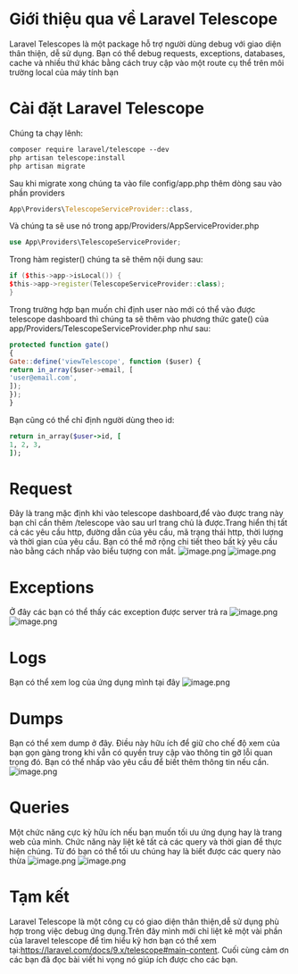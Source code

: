 # Giới thiệu qua về Laravel Telescope
Laravel Telescopes là một package hỗ trợ người dùng debug với giao diện thân thiện, dễ sử dụng. Bạn có thể debug requests, exceptions, databases, cache và nhiều thứ khác bằng cách truy cập vào một route cụ thể trên môi trường local của máy tính bạn
# Cài đặt Laravel Telescope
Chúng ta chạy lênh:
```markdown
composer require laravel/telescope --dev
php artisan telescope:install
php artisan migrate
```
Sau khi migrate xong chúng ta vào file config/app.php thêm dòng sau vào phần providers
```rust
App\Providers\TelescopeServiceProvider::class,
```
Và chúng ta sẽ use nó trong app/Providers/AppServiceProvider.php
```rust
use App\Providers\TelescopeServiceProvider;
```
Trong hàm register() chúng ta sẽ thêm nội dung sau:
```cpp
if ($this->app->isLocal()) {
$this->app->register(TelescopeServiceProvider::class);
}
```
Trong trường hợp bạn muốn chỉ định user nào mới có thể vào được telescope dashboard thì chúng ta sẽ thêm vào phương thức gate() của app/Providers/TelescopeServiceProvider.php như sau:
```javascript
protected function gate()
{
Gate::define('viewTelescope', function ($user) {
return in_array($user->email, [
'user@email.com',
]);
});
}
```
Bạn cũng có thể chỉ định người dùng theo id:
```ruby
return in_array($user->id, [
1, 2, 3,
]);
```
# Request
Đây là trang mặc định khi vào telescope dashboard,để vào được trang này bạn chỉ cần thêm /telescope vào sau url trang chủ là được.Trang hiển thị tất cả các yêu cầu http, đường dẫn của yêu cầu, mã trạng thái http, thời lượng và thời gian của yêu cầu. Bạn có thể mở rộng chi tiết theo bất kỳ yêu cầu nào bằng cách nhấp vào biểu tượng con mắt.
![image.png](https://images.viblo.asia/bc984566-2437-4355-a489-c273613bbc91.png)
![image.png](https://images.viblo.asia/1ed42f84-3618-406c-aec2-061fdf4c1711.png)
# Exceptions
Ở đây các bạn có thể thấy các exception được server trả ra
![image.png](https://images.viblo.asia/c9dc5dee-e10e-4d2c-8e5f-bef8faa6a6b7.png)
![image.png](https://images.viblo.asia/8abff1bc-33a1-497b-9e4e-6cdcf6da6dc2.png)
# Logs
Bạn có thể xem log của ứng dụng mình tại đây
![image.png](https://images.viblo.asia/a64352ca-ff7d-44c6-994b-da24a80131e2.png)
# Dumps
Bạn có thể xem dump ở đây. Điều này hữu ích để giữ cho chế độ xem của bạn gọn gàng trong khi vẫn có quyền truy cập vào thông tin gỡ lỗi quan trọng đó. Bạn có thể nhấp vào yêu cầu để biết thêm thông tin nếu cần.
![image.png](https://images.viblo.asia/fa8cfe02-f229-46c9-a3e3-08c47f9bb51b.png)
# Queries
Một chức năng cực kỳ hữu ích nếu bạn muốn tối ưu ứng dụng hay là trang web của mình. Chức năng này liệt kê tất cả các query và thời gian để thực hiện chúng. Từ đó bạn có thể tối ưu chúng hay là biết được các query nào thừa
![image.png](https://images.viblo.asia/d5b5b9e4-0656-46c8-b60b-2b2d2239f0e0.png)
![image.png](https://images.viblo.asia/3145f447-3f2b-445a-95f7-15787aef63a4.png)
# Tạm kết
Laravel Telescope là một công cụ có giao diện thân thiện,dễ sử dụng phù hợp trong việc debug ứng dụng.Trên đây mình mới chỉ liệt kê một vài phần của laravel telescope để tìm hiểu kỹ hơn bạn có thể xem tại:https://laravel.com/docs/9.x/telescope#main-content. Cuối cùng cảm ơn các bạn đã đọc bài viết hi vọng nó giúp ích được cho các bạn.